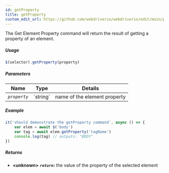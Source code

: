 ```yaml
---
id: getProperty
title: getProperty
custom_edit_url: https://github.com/webdriverio/webdriverio/edit/main/packages/webdriverio/src/commands/element/getProperty.ts
---
```


The Get Element Property command will return the result of getting a property of an
element.

##### Usage

```js
$(selector).getProperty(property)
```

##### Parameters

<table>
  <thead>
    <tr>
      <th>Name</th><th>Type</th><th>Details</th>
    </tr>
  </thead>
  <tbody>
    <tr>
      <td><code><var>property</var></code></td>
      <td>`string`</td>
      <td>name of the element property</td>
    </tr>
  </tbody>
</table>

##### Example

```js title="getProperty.js"
it('should demonstrate the getProperty command', async () => {
    var elem = await $('body')
    var tag = await elem.getProperty('tagName')
    console.log(tag) // outputs: "BODY"
})
```

##### Returns

- **&lt;unknown&gt;**
            **<code><var>return</var></code>:**  the value of the property of the selected element    

